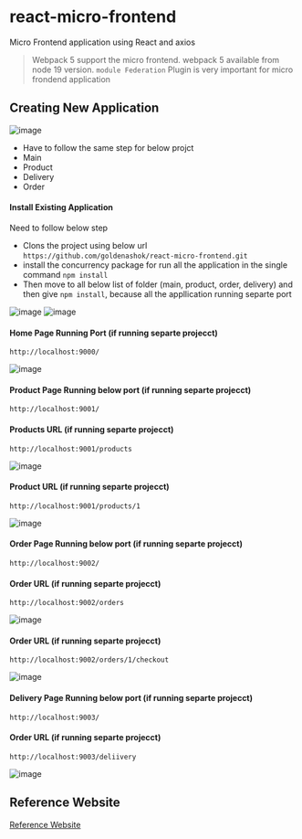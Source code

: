 # react-micro-frontend
Micro Frontend application using React and axios
> Webpack 5 support the micro frontend. webpack 5 available from node 19 version. `module Federation` Plugin is very important for micro frondend application
## Creating New Application
![image](https://github.com/goldenashok/react-micro-frontend/assets/13637127/3d55aa9b-65c1-4dae-a02e-8e0affb0f2b3)

- Have to follow the same step for below projct
- Main
- Product
- Delivery
- Order
  
#### Install Existing Application
Need to follow below step
- Clons the project using below url
  ```https://github.com/goldenashok/react-micro-frontend.git```
- install the concurrency package for run all the application in the single command
```npm install```
- Then move to all below list of folder (main, product, order, delivery) and then give ```npm install```, because all the appllication running separte port

![image](https://github.com/goldenashok/react-micro-frontend/assets/13637127/4fef693c-7a91-4cfc-80f2-43a06cf297d3)
![image](https://github.com/goldenashok/react-micro-frontend/assets/13637127/9717041d-5662-4edb-a884-e799f53614ca)

#### Home Page Running Port (if running separte projecct)
```http://localhost:9000/```

![image](https://github.com/goldenashok/react-micro-frontend/assets/13637127/4d2df9b2-3a96-45d5-b24f-7c1132cdb111)
#### Product Page Running below port (if running separte projecct)
```http://localhost:9001/```
#### Products URL (if running separte projecct)
```http://localhost:9001/products```

![image](https://github.com/goldenashok/react-micro-frontend/assets/13637127/0ac0f719-cfa1-499e-93eb-40ecd06589ae)
#### Product URL (if running separte projecct)
```http://localhost:9001/products/1```

![image](https://github.com/goldenashok/react-micro-frontend/assets/13637127/cb9106a9-b9a1-4c21-b755-b9f8d414e594)
#### Order Page Running below port (if running separte projecct)
```http://localhost:9002/```
#### Order URL (if running separte projecct)
```http://localhost:9002/orders```

![image](https://github.com/goldenashok/react-micro-frontend/assets/13637127/b85f7931-4761-48e8-8ba7-fd6c223d6e52)
#### Order URL (if running separte projecct)
```http://localhost:9002/orders/1/checkout```

![image](https://github.com/goldenashok/react-micro-frontend/assets/13637127/e450300b-24d2-47fc-923e-26e51bd9ece8)
#### Delivery Page Running below port (if running separte projecct)
```http://localhost:9003/```
#### Order URL (if running separte projecct)
```http://localhost:9003/deliivery```

![image](https://github.com/goldenashok/react-micro-frontend/assets/13637127/42f4bdd8-aa43-4753-81fd-2a3227876cbd)

## Reference Website
[Reference Website](https://medium.com/@kunalznk/building-micro-frontends-with-react-7f5a21a99825)
